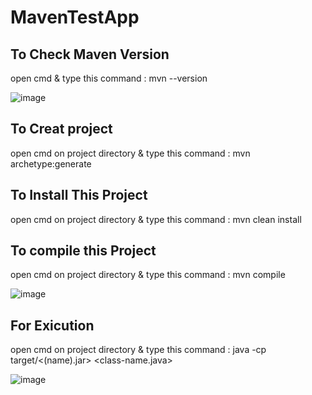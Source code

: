 # MavenTestApp

## To Check Maven Version
open cmd  & type this command : mvn --version

![image](https://user-images.githubusercontent.com/60839928/128613730-ec09684f-3d01-41af-9722-c7c031d8e857.png)

## To Creat project 
open cmd on project directory & type this command : mvn archetype:generate


## To Install This Project
open cmd on project directory & type this command : mvn clean install

## To compile this Project
open cmd on project directory & type this command : mvn compile

![image](https://user-images.githubusercontent.com/60839928/128613782-6ed53f70-599a-4545-ad88-0f01263c774b.png)

## For Exicution 
open cmd on project directory & type this command : java -cp target/<(name).jar>  <package name><class-name.java>
  
  ![image](https://user-images.githubusercontent.com/60839928/128613795-c4ef0385-7cd4-4f34-81f7-142bf8c58228.png)


  

